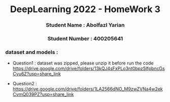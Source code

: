 <h1 align="center">DeepLearning 2022 - HomeWork 3 </h1>
<h3 align="center"> Student Name : Abolfazl Yarian </h3>
<h3 align="center"> Student Number : 400205641 </h3>

### dataset and models :
- Question1 : dataset was zipped, please unzip it before run the code
    https://drive.google.com/drive/folders/13kQJ4sFxPLo3nt0bpz5IfpbncGsCyu6Z?usp=share_link
    
- Question2 : https://drive.google.com/drive/folders/1LA2566dNO_M9zwZVNa4w2ekCvmQ039PZ?usp=share_link
